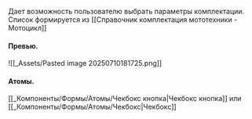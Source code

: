 Дает возможность пользователю выбрать параметры комплектации.
Список формируется из [[Справочник комплектация мототехники - Мотоцикл]]

#### Превью.
![[_Assets/Pasted image 20250710181725.png]]

#### Атомы.
[[_Компоненты/Формы/Атомы/Чекбокс кнопка|Чекбокс кнопка]] или [[_Компоненты/Формы/Атомы/Чекбокс|Чекбокс]]